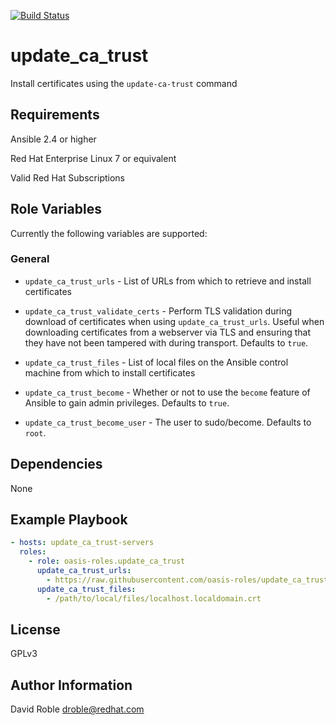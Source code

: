 [![Build Status](https://travis-ci.org/oasis-roles/update_ca_trust.svg?branch=master)](https://travis-ci.org/oasis-roles/update_ca_trust)

update_ca_trust
===========

Install certificates using the `update-ca-trust` command

Requirements
------------

Ansible 2.4 or higher

Red Hat Enterprise Linux 7 or equivalent

Valid Red Hat Subscriptions

Role Variables
--------------

Currently the following variables are supported:

### General

* `update_ca_trust_urls` - List of URLs from which to retrieve and install
  certificates

* `update_ca_trust_validate_certs` - Perform TLS validation during download of
  certificates when using `update_ca_trust_urls`.  Useful when downloading
  certificates from a webserver via TLS and ensuring that they have not been
  tampered with during transport.  Defaults to `true`.

* `update_ca_trust_files` -  List of local files on the Ansible control machine
  from which to install certificates

* `update_ca_trust_become` - Whether or not to use the `become` feature of
  Ansible to gain admin privileges.  Defaults to `true`.

* `update_ca_trust_become_user` - The user to sudo/become.  Defaults to `root`.

Dependencies
------------

None

Example Playbook
----------------

```yaml
- hosts: update_ca_trust-servers
  roles:
    - role: oasis-roles.update_ca_trust
      update_ca_trust_urls:
        - https://raw.githubusercontent.com/oasis-roles/update_ca_trust/master/molecule/shared/localhost.localdomain.crt
      update_ca_trust_files:
        - /path/to/local/files/localhost.localdomain.crt
```

License
-------

GPLv3

Author Information
------------------

David Roble <droble@redhat.com>
